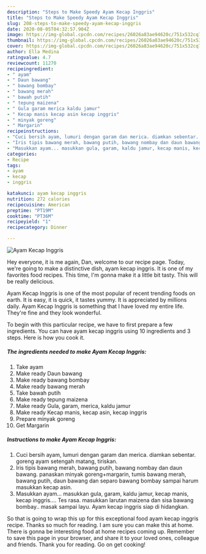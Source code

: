 ```yaml
---
description: "Steps to Make Speedy Ayam Kecap Inggris"
title: "Steps to Make Speedy Ayam Kecap Inggris"
slug: 208-steps-to-make-speedy-ayam-kecap-inggris
date: 2020-08-05T04:32:57.904Z
image: https://img-global.cpcdn.com/recipes/26026a83ae94620c/751x532cq70/ayam-kecap-inggris-foto-resep-utama.jpg
thumbnail: https://img-global.cpcdn.com/recipes/26026a83ae94620c/751x532cq70/ayam-kecap-inggris-foto-resep-utama.jpg
cover: https://img-global.cpcdn.com/recipes/26026a83ae94620c/751x532cq70/ayam-kecap-inggris-foto-resep-utama.jpg
author: Ella Medina
ratingvalue: 4.7
reviewcount: 11270
recipeingredient:
- " ayam"
- " Daun bawang"
- " bawang bombay"
- " bawang merah"
- " bawah putih"
- " tepung maizena"
- " Gula garam merica kaldu jamur"
- " Kecap manis kecap asin kecap inggris"
- " minyak goreng"
- " Margarin"
recipeinstructions:
- "Cuci bersih ayam, lumuri dengan garam dan merica. diamkan sebentar. goreng ayam setengah matang, tiriskan."
- "Iris tipis bawang merah, bawang putih, bawang nombay dan daun bawang. panaskan minyak goreng+margarin, tumis bawang merah, bawang putih, daun bawang dan separo bawang bombay sampai harum masukkan kecap asin."
- "Masukkan ayam... masukkan gula, garam, kaldu jamur, kecap manis, kecap inggris.... Tes rasa. masukkan larutan maizena dan sisa bawang bombay.. masak sampai layu. Ayam kecap inggris siap di hidangkan."
categories:
- Recipe
tags:
- ayam
- kecap
- inggris

katakunci: ayam kecap inggris 
nutrition: 272 calories
recipecuisine: American
preptime: "PT19M"
cooktime: "PT36M"
recipeyield: "1"
recipecategory: Dinner

---
```



![Ayam Kecap Inggris](https://img-global.cpcdn.com/recipes/26026a83ae94620c/751x532cq70/ayam-kecap-inggris-foto-resep-utama.jpg)

Hey everyone, it is me again, Dan, welcome to our recipe page. Today, we're going to make a distinctive dish, ayam kecap inggris. It is one of my favorites food recipes. This time, I'm gonna make it a little bit tasty. This will be really delicious.

Ayam Kecap Inggris is one of the most popular of recent trending foods on earth. It is easy, it is quick, it tastes yummy. It is appreciated by millions daily. Ayam Kecap Inggris is something that I have loved my entire life. They're fine and they look wonderful.




To begin with this particular recipe, we have to first prepare a few ingredients. You can have ayam kecap inggris using 10 ingredients and 3 steps. Here is how you cook it.

<!--inarticleads1-->

##### The ingredients needed to make Ayam Kecap Inggris:

1. Take  ayam
1. Make ready  Daun bawang
1. Make ready  bawang bombay
1. Make ready  bawang merah
1. Take  bawah putih
1. Make ready  tepung maizena
1. Make ready  Gula, garam, merica, kaldu jamur
1. Make ready  Kecap manis, kecap asin, kecap inggris
1. Prepare  minyak goreng
1. Get  Margarin




<!--inarticleads2-->

##### Instructions to make Ayam Kecap Inggris:

1. Cuci bersih ayam, lumuri dengan garam dan merica. diamkan sebentar. goreng ayam setengah matang, tiriskan.
1. Iris tipis bawang merah, bawang putih, bawang nombay dan daun bawang. panaskan minyak goreng+margarin, tumis bawang merah, bawang putih, daun bawang dan separo bawang bombay sampai harum masukkan kecap asin.
1. Masukkan ayam... masukkan gula, garam, kaldu jamur, kecap manis, kecap inggris.... Tes rasa. masukkan larutan maizena dan sisa bawang bombay.. masak sampai layu. Ayam kecap inggris siap di hidangkan.




So that is going to wrap this up for this exceptional food ayam kecap inggris recipe. Thanks so much for reading. I am sure you can make this at home. There is gonna be interesting food at home recipes coming up. Remember to save this page in your browser, and share it to your loved ones, colleague and friends. Thank you for reading. Go on get cooking!
